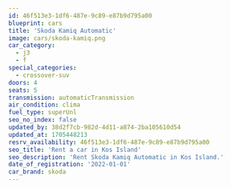 ```yaml
---
id: 46f513e3-1df6-487e-9c89-e87b9d795a00
blueprint: cars
title: 'Skoda Kamiq Automatic'
image: cars/skoda-kamiq.png
car_category:
  - j3
  - f
special_categories:
  - crossover-suv
doors: 4
seats: 5
transmission: automaticTransmission
air_condition: clima
fuel_type: superUnl
seo_no_index: false
updated_by: 38d2f7cb-982d-4d11-a874-2ba105610d54
updated_at: 1705448213
resrv_availability: 46f513e3-1df6-487e-9c89-e87b9d795a00
seo_title: 'Rent a car in Kos Island'
seo_description: 'Rent Skoda Kamiq Automatic in Kos Island.'
date_of_registration: '2022-01-01'
car_brand: skoda
---
```

